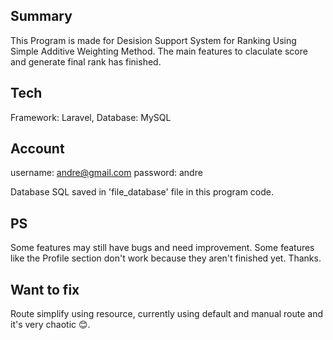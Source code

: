 ## Summary

This Program is made for Desision Support System for Ranking Using Simple Additive Weighting Method. The main features to claculate score and generate final rank has finished.

## Tech

Framework: Laravel, Database: MySQL

## Account

username: andre@gmail.com
password: andre

Database SQL saved in 'file_database' file in this program code.

## PS

Some features may still have bugs and need improvement. Some features like the Profile section don't work because they aren't finished yet. Thanks.

## Want to fix

Route simplify using resource, currently using default and manual route and it's very chaotic 😊.
